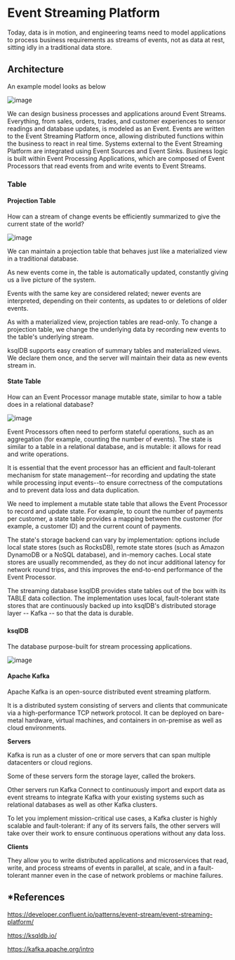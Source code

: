 # Event Streaming Platform

Today, data is in motion, and engineering teams need to model applications to process business requirements as streams of events, not as data at rest, sitting idly in a traditional data store.

## Architecture

An example model looks as below

![image](https://user-images.githubusercontent.com/47337188/177908147-08e60b67-b681-41f7-8a90-9eabad2a5b74.png)

We can design business processes and applications around Event Streams. Everything, from sales, orders, trades, and customer experiences to sensor readings and database updates, is modeled as an Event. Events are written to the Event Streaming Platform once, allowing distributed functions within the business to react in real time. Systems external to the Event Streaming Platform are integrated using Event Sources and Event Sinks. Business logic is built within Event Processing Applications, which are composed of Event Processors that read events from and write events to Event Streams.

### Table

#### Projection Table

How can a stream of change events be efficiently summarized to give the current state of the world?

![image](https://user-images.githubusercontent.com/47337188/178018024-2567badb-9df6-4a8e-8214-db5646ad7a2b.png)

We can maintain a projection table that behaves just like a materialized view in a traditional database. 

As new events come in, the table is automatically updated, constantly giving us a live picture of the system. 

Events with the same key are considered related; newer events are interpreted, depending on their contents, as updates to or deletions of older events.

As with a materialized view, projection tables are read-only. To change a projection table, we change the underlying data by recording new events to the table's underlying stream.

ksqlDB supports easy creation of summary tables and materialized views. We declare them once, and the server will maintain their data as new events stream in.

#### State Table

How can an Event Processor manage mutable state, similar to how a table does in a relational database?

![image](https://user-images.githubusercontent.com/47337188/178017305-b9e743b1-f0a0-4fe8-8b10-f185d7c44b55.png)

Event Processors often need to perform stateful operations, such as an aggregation (for example, counting the number of events). The state is similar to a table in a relational database, and is mutable: it allows for read and write operations. 

It is essential that the event processor has an efficient and fault-tolerant mechanism for state management--for recording and updating the state while processing input events--to ensure correctness of the computations and to prevent data loss and data duplication.

We need to implement a mutable state table that allows the Event Processor to record and update state. For example, to count the number of payments per customer, a state table provides a mapping between the customer (for example, a customer ID) and the current count of payments.

The state's storage backend can vary by implementation: options include local state stores (such as RocksDB), remote state stores (such as Amazon DynamoDB or a NoSQL database), and in-memory caches. Local state stores are usually recommended, as they do not incur additional latency for network round trips, and this improves the end-to-end performance of the Event Processor.

The streaming database ksqlDB provides state tables out of the box with its TABLE data collection. The implementation uses local, fault-tolerant state stores that are continuously backed up into ksqlDB's distributed storage layer -- Kafka -- so that the data is durable.

### 

#### ksqlDB

The database purpose-built for stream processing applications.

![image](https://user-images.githubusercontent.com/47337188/178019412-191c6f14-3314-45a1-899a-372ec1034049.png)

#### Apache Kafka

Apache Kafka is an open-source distributed event streaming platform.

It is a distributed system consisting of servers and clients that communicate via a high-performance TCP network protocol. It can be deployed on bare-metal hardware, virtual machines, and containers in on-premise as well as cloud environments.

**Servers**

Kafka is run as a cluster of one or more servers that can span multiple datacenters or cloud regions. 

Some of these servers form the storage layer, called the brokers. 

Other servers run Kafka Connect to continuously import and export data as event streams to integrate Kafka with your existing systems such as relational databases as well as other Kafka clusters. 

To let you implement mission-critical use cases, a Kafka cluster is highly scalable and fault-tolerant: if any of its servers fails, the other servers will take over their work to ensure continuous operations without any data loss.

**Clients**

They allow you to write distributed applications and microservices that read, write, and process streams of events in parallel, at scale, and in a fault-tolerant manner even in the case of network problems or machine failures.



## *References
https://developer.confluent.io/patterns/event-stream/event-streaming-platform/

https://ksqldb.io/

https://kafka.apache.org/intro



